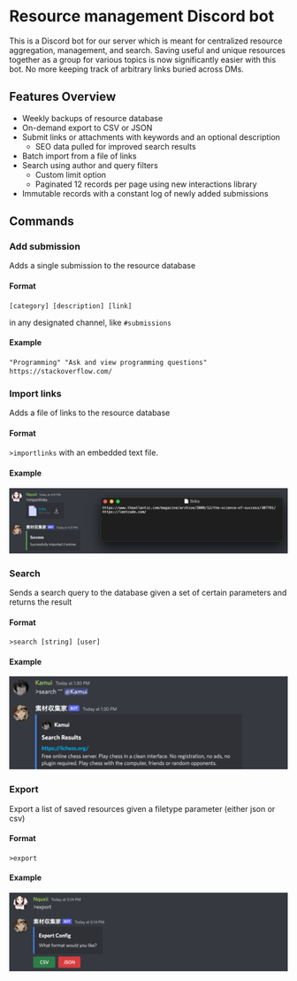 # Resource management Discord bot

This is a Discord bot for our server which is meant for centralized resource aggregation, management, and search. Saving useful and unique resources together as a group for various topics is now significantly easier with this bot. No more keeping track of arbitrary links buried across DMs.

## Features Overview

- Weekly backups of resource database
- On-demand export to CSV or JSON
- Submit links or attachments with keywords and an optional description
  - SEO data pulled for improved search results
- Batch import from a file of links
- Search using author and query filters
  - Custom limit option
  - Paginated 12 records per page using new interactions library
- Immutable records with a constant log of newly added submissions

## Commands

### Add submission
Adds a single submission to the resource database

#### Format
```
[category] [description] [link]
```
in any designated channel, like `#submissions`

#### Example
```
"Programming" "Ask and view programming questions" https://stackoverflow.com/
```


### Import links
Adds a file of links to the resource database

#### Format
`>importlinks`
with an embedded text file.

#### Example

![Example use case of importlinks](./screenshots/importlinks.png)


### Search
Sends a search query to the database given a set of certain parameters and returns the result

#### Format
```
>search [string] [user]
```

#### Example
![Example use case of search](./screenshots/search.png)


### Export
Export a list of saved resources given a filetype parameter (either json or csv)

#### Format
```
>export 
```

#### Example
![Example use case of export](./screenshots/export.png)
